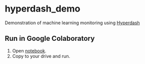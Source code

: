 # hyperdash_demo
Demonstration of machine learning monitoring using [Hyperdash](https://hyperdash.io/)

## Run in Google Colaboratory
1. Open [notebook](https://colab.research.google.com/drive/1vk4vmKkrOJVn9CHkInxjgG4WhPtQeTDF).
1. Copy to your drive and run.